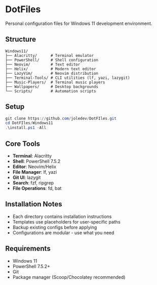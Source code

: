 # DotFiles

Personal configuration files for Windows 11 development environment.

## Structure

```
Windows11/
├── Alacritty/      # Terminal emulator
├── PowerShell/     # Shell configuration
├── Neovim/         # Text editor
├── Helix/          # Modern text editor
├── LazyVim/        # Neovim distribution
├── Terminal-Tools/ # CLI utilities (lf, yazi, lazygit)
├── Music-Players/  # Terminal music players
├── Wallpapers/     # Desktop backgrounds
└── Scripts/        # Automation scripts
```

## Setup

```powershell
git clone https://github.com/joledev/DotFIles.git
cd DotFIles/Windows11
.\install.ps1 -All
```

## Core Tools

- **Terminal**: Alacritty
- **Shell**: PowerShell 7.5.2
- **Editor**: Neovim/Helix
- **File Manager**: lf, yazi
- **Git UI**: lazygit
- **Search**: fzf, ripgrep
- **File Operations**: fd, bat

## Installation Notes

- Each directory contains installation instructions
- Templates use placeholders for user-specific paths
- Backup existing configs before applying
- Configurations are modular - use what you need

## Requirements

- Windows 11
- PowerShell 7.5.2+
- Git
- Package manager (Scoop/Chocolatey recommended)
